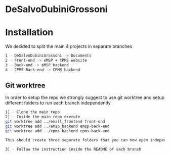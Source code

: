 # DeSalvoDubiniGrossoni

# Installation
We decided to split the main 4 projects in separate branches
```bash
1 - DeSalvoDubiniGrossoni -> Documents
2 - Front-end -> eMSP + CPMS website
3 - Back-end -> eMSP backend
4 - CPMS-Back-end -> CPMS backend
```

## Git worktree
In order to setup the repo we strongly suggest to use git worktree and setup different folders to run each branch independently

```bash
1] - Clone the main repo
2] - Inside the main repo execute
git worktree add ../emall_frontend front-end
git worktree add ../emsp_backend emsp-back-end
git worktree add ../cpms_backend cpms-back-end

This should create three separate folders that you can now open independently

3] - Follow the instruction inside the README of each branch
```